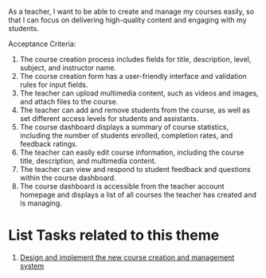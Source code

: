 As a teacher, I want to be able to create and manage my courses easily, so that I can focus on delivering high-quality content and engaging with my students.

Acceptance Criteria:
1. The course creation process includes fields for title, description, level, subject, and instructor name.
2. The course creation form has a user-friendly interface and validation rules for input fields.
3. The teacher can upload multimedia content, such as videos and images, and attach files to the course.
4. The teacher can add and remove students from the course, as well as set different access levels for students and assistants.
5. The course dashboard displays a summary of course statistics, including the number of students enrolled, completion rates, and feedback ratings.
6. The teacher can easily edit course information, including the course title, description, and multimedia content.
7. The teacher can view and respond to student feedback and questions within the course dashboard.
8. The course dashboard is accessible from the teacher account homepage and displays a list of all courses the teacher has created and is managing.


# List Tasks related to this theme
1. [Design and implement the new course creation and management system](https://github.com/rishabhpatel8299/mywebclass-agile-docs/blob/main/documentation/templates/theme/initiatives/epics/stories/tasks/task_3.md)